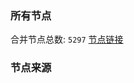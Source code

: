 ### 所有节点
合并节点总数: `5297`
[节点链接](https://github.com/rzhy1/33/raw/master/sub/sub_merge_base64.txt)

### 节点来源
